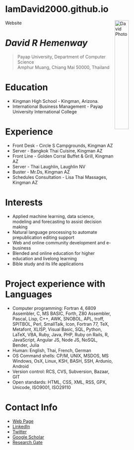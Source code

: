 # IamDavid2000.github.io
Website
<img src=IMG_1266.jpeg alt="David Photo" align="right" width="30%"/>


# _David R Hemenway_
> Payap University, Department of Computer Science<br />
> Amphur Muang, Chiang Mai 50000, Thailand<br />

# Education
* Kingman High School - Kingman, Arizona.
* International Business Management - Payap University International College

# Experience
* Front Desk - Circle S Campgrounds, Kingman AZ
* Server - Bangkok Thai Cuisine, Kingman AZ
* Front Line - Golden Corral Buffet & Grill, Kingman AZ
* Server - Thai Laughlin, Laughlin NV 
* Buster - Mr.Ds, Kingman AZ
* Schedules Consultation - Lisa Thai Massages, Kingman AZ

# Interests
* Applied machine learning, data science, modeling and forecasting to assist decision making
* Natural language processing to automate prepublication editing support
* Web and online community development and e-business
* Blended and online education for higher education and livelong learning
* Bible study and its life applications

# Project experience with Languages
* Computer programming: Fortran 4, 6809 Assembler, C, MS BASIC, Forth, Z80 Assembler, Pascal, Lisp, C++, AWK, SNOBOL, APL, troff, SPITBOL, Perl, SmallTalk, Icon, Fortran 77, TeX, Metafont, XLISP, Visual Basic, SQL, Python, LaTeX, VBA, Ruby, Java, PHP, Ruby on Rails, R, JavaScript, Angular JS, Node JS, NoSQL, Bender, Julia
* Human: English, Thai, French, German
* OS Command shells: CP/M, UNIX, MSDOS, MS Windows, OsX, Linux, KSH, BASH, SSH, Ardunio, Android
* Version control: RCS, CVS, Subversion, Bazaar, GIT
* Open standards: HTML, CSS, XML, RSS, GPX, Unicode, ISO9001, ISO29110

# Contact Info
* [Web Page](https://rbatzing.github.io)
* [LinkedIn](https://www.linkedin.com/in/robert-batzinger)
* [Twitter](https://twitter.com/rbatz)
* [Google Scholar](https://scholar.google.com/citations?user=LYSacdYAAAAJ&hl=en)
* [Research Gate](https://www.researchgate.net/profile/Robert-Batzinger)




